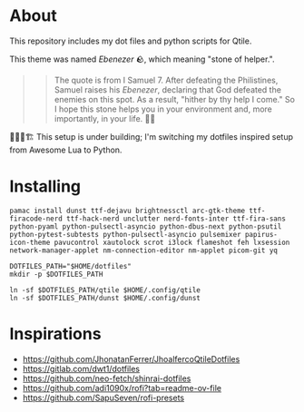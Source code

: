 # About

This repository includes my dot files and python scripts for Qtile.

This theme was named *Ebenezer* 🪨, which meaning "stone of helper.".

>> The quote is from I Samuel 7. After defeating the Philistines, Samuel raises his *Ebenezer*, declaring that God defeated the enemies on this spot. As a result, "hither by thy help I come."  So I hope this stone helps you in your environment and, more importantly, in your life. 🙏🏿

🚜👷🚧🏗️ This setup is under building; I'm switching my dotfiles inspired setup from Awesome Lua to Python.

# Installing

```shell
pamac install dunst ttf-dejavu brightnessctl arc-gtk-theme ttf-firacode-nerd ttf-hack-nerd unclutter nerd-fonts-inter ttf-fira-sans python-pyaml python-pulsectl-asyncio python-dbus-next python-psutil python-pytest-subtests python-pulsectl-asyncio pulsemixer papirus-icon-theme pavucontrol xautolock scrot i3lock flameshot feh lxsession network-manager-applet nm-connection-editor nm-applet picom-git yq

DOTFILES_PATH="$HOME/dotfiles"
mkdir -p $DOTFILES_PATH

ln -sf $DOTFILES_PATH/qtile $HOME/.config/qtile  
ln -sf $DOTFILES_PATH/dunst $HOME/.config/dunst  
```

# Inspirations

- https://github.com/JhonatanFerrer/JhoalfercoQtileDotfiles
- https://gitlab.com/dwt1/dotfiles
- https://github.com/neo-fetch/shinrai-dotfiles
- https://github.com/adi1090x/rofi?tab=readme-ov-file
- https://github.com/SapuSeven/rofi-presets